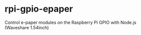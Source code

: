 # rpi-gpio-epaper
Control e-paper modules on the Raspberry Pi GPIO with Node.js (Waveshare 1.54inch)
